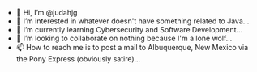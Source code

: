 - 👋 Hi, I’m @judahjg
- 👀 I’m interested in whatever doesn't have something related to Java...
- 🌱 I’m currently learning Cybersecurity and Software Development...
- 💞️ I’m looking to collaborate on nothing because I'm a lone wolf...
- 📫 How to reach me is to post a mail to Albuquerque, New Mexico via the Pony Express (obviously satire)...
